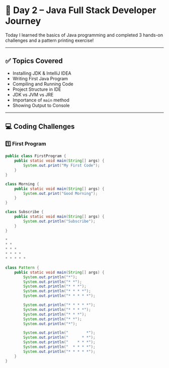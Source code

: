 # 📆 Day 2 – Java Full Stack Developer Journey

Today I learned the basics of Java programming and completed 3 hands-on challenges and a pattern printing exercise!

---

## ✅ Topics Covered

- Installing JDK & IntelliJ IDEA
- Writing First Java Program
- Compiling and Running Code
- Project Structure in IDE
- JDK vs JVM vs JRE
- Importance of `main` method
- Showing Output to Console

---

## 💻 Coding Challenges

### 1️⃣ First Program
```java
public class FirstProgram {
    public static void main(String[] args) {
        System.out.print("My First Code");
    }
}

class Morning {
    public static void main(String[] args) {
        System.out.print("Good Morning");
    }
}

class Subscribe {
    public static void main(String[] args) {
        System.out.println("Subscribe");
    }
}

*
* *
* * *
* * * *
* * * * *

class Pattern {
    public static void main(String[] args) {
        System.out.println("*");
        System.out.println("* *");
        System.out.println("* * *");
        System.out.println("* * * *");
        System.out.println("* * * * *");

        System.out.println("* * * * *");
        System.out.println("* * * *");
        System.out.println("* * *");
        System.out.println("* *");
        System.out.println("*");

        System.out.println("        *");
        System.out.println("      * *");
        System.out.println("    * * *");
        System.out.println("  * * * *");
        System.out.println("* * * * *");
    }
}
